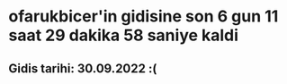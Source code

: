 # ofarukbicer'in gidisine son 6 gun 11 saat 29 dakika 58 saniye kaldi

## Gidis tarihi: 30.09.2022 :(